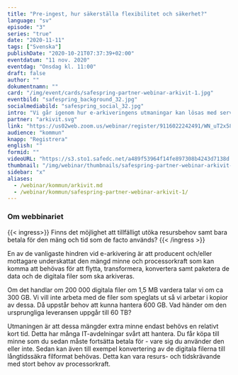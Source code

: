 ```yaml
---
title: "Pre-ingest, hur säkerställa flexibilitet och säkerhet?"
language: "sv"
episode: "3"
series: "true"
date: "2020-11-11"
tags: ["Svenska"]
publishDate: "2020-10-21T07:37:39+02:00"
eventdatum: "11 nov. 2020"
eventdag: "Onsdag kl. 11:00"
draft: false
author: ""
dokumentnamn: ""
card: "/img/event/cards/safespring-partner-webinar-arkivit-1.jpg"
eventbild: "safespring_background_32.jpg"
socialmediabild: "safespring_social_32.jpg"
intro: "Vi går igenom hur e-arkiveringens utmaningar kan lösas med serverkapacitet och tillfällig lagring."
partner: "arkivit.svg"
link: "https://us02web.zoom.us/webinar/register/9116022242491/WN_uT2x58w6RjWf8BPQzZqLbw"
audience: "kommun"
knapp: "Registrera"
english: ""
formid: ""
videoURL: "https://s3.sto1.safedc.net/a489f53964f14fe897308b4243d7138d:processedvideos/safespring-partner-webinar-arkivit-1/master.m3u8"
thumbnail: "/img/webinar/thumbnails/safespring-partner-webinar-arkivit-1.jpg"
sidebar: "x"
aliases:
  - /webinar/kommun/arkivit.md
  - /webinar/kommun/safespring-partner-webinar-arkivit-1/
---
```


### Om webbinariet

{{< ingress>}}
Finns det möjlighet att tillfälligt utöka resursbehov samt bara betala för den mäng och tid som de facto används?
{{< /ingress >}}

En av de vanligaste hindren vid e-arkivering är att producent och/eller mottagare underskattat den mängd minne och processorkraft som kan komma att behövas för att flytta, transformera, konvertera samt paketera de data och de digitala filer som ska arkiveras.

Om det handlar om 200 000 digitala filer om 1,5 MB vardera talar vi om ca 300 GB. Vi vill inte arbeta med de filer som speglats ut så vi arbetar i kopior av dessa. Då uppstår behov att kunna hantera 600 GB. Vad händer om den ursprungliga leveransen uppgår till 60 TB?

Utmaningen är att dessa mängder extra minne endast behövs en relativt kort tid. Detta har många IT-avdelningar svårt att hantera. Du får köpa till minne som du sedan måste fortsätta betala för - vare sig du använder den eller inte. Sedan kan även till exempel konvertering av de digitala filerna till långtidssäkra filformat behövas. Detta kan vara resurs- och tidskrävande med stort behov av processorkraft.
